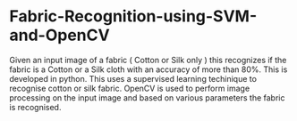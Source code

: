 # Fabric-Recognition-using-SVM-and-OpenCV
Given an input image of a fabric ( Cotton or Silk only ) this recognizes if the fabric is a Cotton or a Silk cloth with an accuracy of more than 80%.
This is developed in python.
This uses a supervised learning techinique to recognise cotton or silk fabric. 
OpenCV is used to perform image processing on the input image and based on various parameters the fabric is recognised.

